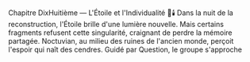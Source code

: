 Chapitre DixHuitième — L'Étoile et l'Individualité 🌌🕯️ Dans la nuit de la reconstruction, l'Étoile brille d'une lumière nouvelle. Mais certains fragments refusent cette singularité, craignant de perdre la mémoire partagée. Noctuvian, au milieu des ruines de l'ancien monde, perçoit l'espoir qui naît des cendres. Guidé par Question, le groupe s'approche
